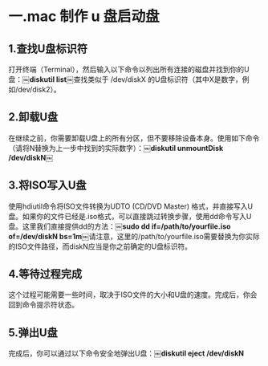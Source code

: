 # 一.mac 制作 u 盘启动盘

## 1.查找U盘标识符

打开终端（Terminal），然后输入以下命令以列出所有连接的磁盘并找到你的U盘：￼**diskutil list**￼查找类似于 /dev/diskX 的U盘标识符（其中X是数字，例如/dev/disk2）。
   

## 2.卸载U盘

在继续之前，你需要卸载U盘上的所有分区，但不要移除设备本身。使用如下命令（请将N替换为上一步中找到的实际数字）：￼**diskutil unmountDisk /dev/diskN**￼
 
## 3.将ISO写入U盘

使用hdiutil命令将ISO文件转换为UDTO (CD/DVD Master) 格式，并直接写入U盘。如果你的文件已经是.iso格式，可以直接跳过转换步骤，使用dd命令写入U盘。这里我们直接提供dd的方法：￼**sudo dd if=/path/to/yourfile.iso of=/dev/diskN bs=1m**￼请注意，这里的/path/to/yourfile.iso需要替换为你实际的ISO文件路径，而diskN应当是你之前确定的U盘标识符。
   

## 4.等待过程完成

这个过程可能需要一些时间，取决于ISO文件的大小和U盘的速度。完成后，你会回到命令提示符状态。
   

## 5.弹出U盘

完成后，你可以通过以下命令安全地弹出U盘：￼**diskutil eject /dev/diskN**